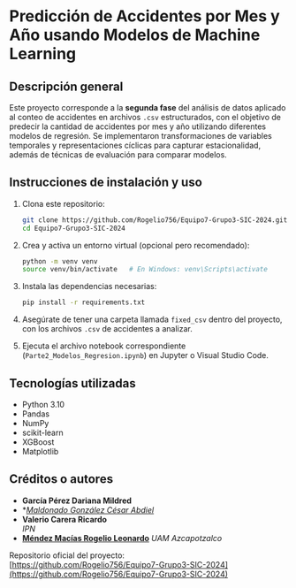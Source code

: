 # Predicción de Accidentes por Mes y Año usando Modelos de Machine Learning

## Descripción general

Este proyecto corresponde a la **segunda fase** del análisis de datos aplicado al conteo de accidentes en archivos `.csv` estructurados, con el objetivo de predecir la cantidad de accidentes por mes y año utilizando diferentes modelos de regresión. Se implementaron transformaciones de variables temporales y representaciones cíclicas para capturar estacionalidad, además de técnicas de evaluación para comparar modelos.

## Instrucciones de instalación y uso

1. Clona este repositorio:
   ```bash
   git clone https://github.com/Rogelio756/Equipo7-Grupo3-SIC-2024.git
   cd Equipo7-Grupo3-SIC-2024
   ```

2. Crea y activa un entorno virtual (opcional pero recomendado):
   ```bash
   python -m venv venv
   source venv/bin/activate   # En Windows: venv\Scripts\activate
   ```

3. Instala las dependencias necesarias:
   ```bash
   pip install -r requirements.txt
   ```

4. Asegúrate de tener una carpeta llamada `fixed_csv` dentro del proyecto, con los archivos `.csv` de accidentes a analizar.

5. Ejecuta el archivo notebook correspondiente (`Parte2_Modelos_Regresion.ipynb`) en Jupyter o Visual Studio Code.

## Tecnologías utilizadas

- Python 3.10
- Pandas
- NumPy
- scikit-learn
- XGBoost
- Matplotlib

## Créditos o autores

- **García Pérez Dariana Mildred**  
- **[Maldonado González César Abdiel](https://www.linkedin.com/in/c%C3%A9sar-mg-7190a0171/)* 
- **Valerio Carera Ricardo**  
  *IPN*  
- **[Méndez Macías Rogelio Leonardo](https://www.linkedin.com/in/rogelio-leonardo-mendez-macias-6286851ab/)** 
  *UAM Azcapotzalco*

Repositorio oficial del proyecto:  
[https://github.com/Rogelio756/Equipo7-Grupo3-SIC-2024](https://github.com/Rogelio756/Equipo7-Grupo3-SIC-2024)
